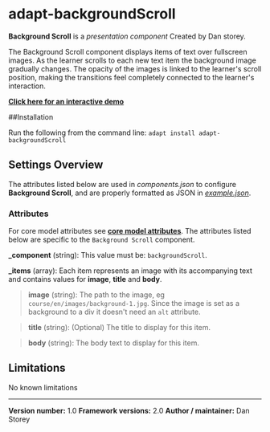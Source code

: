 # adapt-backgroundScroll

**Background Scroll** is a *presentation component* Created by Dan storey.

The Background Scroll component displays items of text over fullscreen images. As the learner scrolls to each new text item the background image gradually changes. The opacity of the images is linked to the learner's scroll position, making the transitions feel completely connected to the learner's interaction.
 
[**Click here for an interactive demo**](https://danielstorey.github.io/adapt-demo-course/#/id/co-main)

##Installation

Run the following from the command line: `adapt install adapt-backgroundScroll`

## Settings Overview

The attributes listed below are used in *components.json* to configure **Background Scroll**, and are properly formatted as JSON in [*example.json*](https://github.com/danielstorey/adapt-backgroundScroll/example.json).

### Attributes

For core model attributes see [**core model attributes**](https://github.com/adaptlearning/adapt_framework/wiki/Core-model-attributes). The attributes listed below are specific to the `Background Scroll` component.

**_component** (string): This value must be: `backgroundScroll`.

**_items** (array): Each item represents an image with its accompanying text and contains values for **image**, **title** and **body**.

>**image** (string): The path to the image, eg `course/en/images/background-1.jpg`. Since the image is set as a background to a div it doesn't need an `alt` attribute.

>**title** (string): (Optional) The title to display for this item.

>**body** (string): The body text to display for this item.

## Limitations

No known limitations

----------------------------
**Version number:**  1.0
**Framework versions:**  2.0
**Author / maintainer:** Dan Storey
